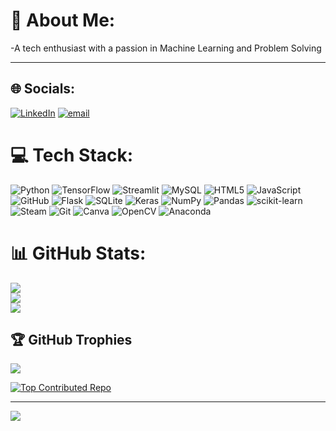 # 💫 About Me:

-A tech enthusiast with a passion in Machine Learning and Problem Solving

--------------------------------------------------------------------------

## 🌐 Socials:
[![LinkedIn](https://img.shields.io/badge/LinkedIn-%230077B5.svg?logo=linkedin&logoColor=white)](https://linkedin.com/in/https://www.linkedin.com/in/sujan-s1505/) [![email](https://img.shields.io/badge/Email-D14836?logo=gmail&logoColor=white)](mailto:sujans1505@gmail.com) 



# 💻 Tech Stack:
![Python](https://img.shields.io/badge/python-3670A0?style=plastic&logo=python&logoColor=ffdd54) ![TensorFlow](https://img.shields.io/badge/TensorFlow-%23FF6F00.svg?style=plastic&logo=TensorFlow&logoColor=white) ![Streamlit](https://img.shields.io/badge/Streamlit-%23FE4B4B.svg?style=plastic&logo=streamlit&logoColor=white) ![MySQL](https://img.shields.io/badge/mysql-4479A1.svg?style=plastic&logo=mysql&logoColor=white) ![HTML5](https://img.shields.io/badge/html5-%23E34F26.svg?style=plastic&logo=html5&logoColor=white) ![JavaScript](https://img.shields.io/badge/javascript-%23323330.svg?style=plastic&logo=javascript&logoColor=%23F7DF1E) ![GitHub](https://img.shields.io/badge/github-%23121011.svg?style=plastic&logo=github&logoColor=white) ![Flask](https://img.shields.io/badge/flask-%23000.svg?style=plastic&logo=flask&logoColor=white) ![SQLite](https://img.shields.io/badge/sqlite-%2307405e.svg?style=plastic&logo=sqlite&logoColor=white) ![Keras](https://img.shields.io/badge/Keras-%23D00000.svg?style=plastic&logo=Keras&logoColor=white) ![NumPy](https://img.shields.io/badge/numpy-%23013243.svg?style=plastic&logo=numpy&logoColor=white) ![Pandas](https://img.shields.io/badge/pandas-%23150458.svg?style=plastic&logo=pandas&logoColor=white) ![scikit-learn](https://img.shields.io/badge/scikit--learn-%23F7931E.svg?style=plastic&logo=scikit-learn&logoColor=white) ![Steam](https://img.shields.io/badge/steam-%23000000.svg?style=plastic&logo=steam&logoColor=white) ![Git](https://img.shields.io/badge/git-%23F05033.svg?style=plastic&logo=git&logoColor=white) ![Canva](https://img.shields.io/badge/Canva-%2300C4CC.svg?style=plastic&logo=Canva&logoColor=white) ![OpenCV](https://img.shields.io/badge/opencv-%23white.svg?style=plastic&logo=opencv&logoColor=white) ![Anaconda](https://img.shields.io/badge/Anaconda-%2344A833.svg?style=plastic&logo=anaconda&logoColor=white)
# 📊 GitHub Stats:
![](https://github-readme-stats.vercel.app/api?username=SujanS1505&theme=omni&hide_border=false&include_all_commits=true&count_private=false)<br/>
![](https://nirzak-streak-stats.vercel.app/?user=SujanS1505&theme=omni&hide_border=false)<br/>
![](https://github-readme-stats.vercel.app/api/top-langs/?username=SujanS1505&theme=omni&hide_border=false&include_all_commits=true&count_private=false&layout=compact)

## 🏆 GitHub Trophies
![](https://github-profile-trophy.vercel.app/?username=SujanS1505&theme=monokai&no-frame=false&no-bg=false&margin-w=4)


[![Top Contributed Repo](https://github-contributor-stats.vercel.app/api?username=SujanS1505&limit=5&theme=dark&combine_all_yearly_contributions=true)](https://github.com/SujanS1505?tab=repositories)


---
[![](https://visitcount.itsvg.in/api?id=SujanS1505&icon=4&color=1)](https://visitcount.itsvg.in)

<!-- Proudly created with GPRM ( https://gprm.itsvg.in ) -->
